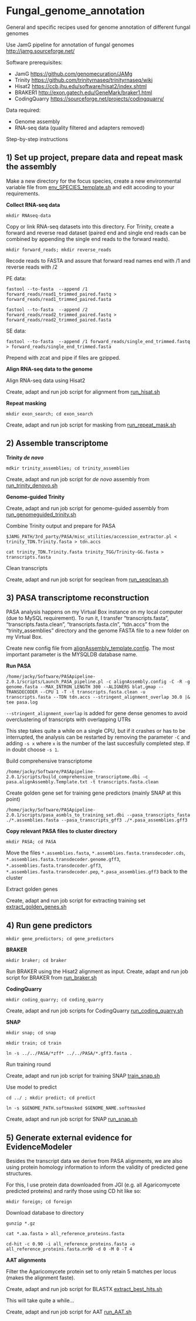 # Fungal_genome_annotation
General and specific recipes used for genome annotation of different fungal genomes

Use JamG pipeline for annotation of fungal genomes http://jamg.sourceforge.net/ 

Software prerequisites:

* JamG https://github.com/genomecuration/JAMg
* Trinity https://github.com/trinityrnaseq/trinityrnaseq/wiki
* Hisat2 https://ccb.jhu.edu/software/hisat2/index.shtml
* BRAKER1 http://exon.gatech.edu/GeneMark/braker1.html
* CodingQuarry  https://sourceforge.net/projects/codingquarry/

Data required:

* Genome assembly
* RNA-seq data (quality filtered and adapters removed)

Step-by-step instructions

##  1) Set up project, prepare data and repeat mask the assembly

Make a new directory for the focus species, create a new environmental variable file from [env_SPECIES_template.sh](https://github.com/JackyHess/Fungal_genome_annotation/blob/master/env_SPECIES_example.sh) and edit accoding to your requirements.

**Collect RNA-seq data**

`mkdir RNAseq-data`

Copy or link RNA-seq datasets into this directory. For Trinity, create a forward and reverse read dataset (paired end and single end reads can be combined by appending the single end reads to the forward reads).

`mkdir forward_reads; mkdir reverse_reads`

Recode reads to FASTA and assure that forward read names end with /1 and reverse reads with /2

PE data:

`fastool --to-fasta  --append /1 forward_reads/read1_trimmed_paired.fastq > forward_reads/read1_trimmed_paired.fasta`

`fastool --to-fasta  --append /2 forward_reads/read2_trimmed_paired.fastq > forward_reads/read2_trimmed_paired.fasta`

SE data:

`fastool --to-fasta  --append /1 forward_reads/single_end_trimmed.fastq > forward_reads/single_end_trimmed.fasta`

Prepend with zcat and pipe if files are gzipped.

**Align RNA-seq data to the genome**

Align RNA-seq data using Hisat2

Create, adapt and run job script for alignment from [run_hisat.sh](https://github.com/JackyHess/Fungal_genome_annotation/blob/master/run_hisat.sh)

**Repeat masking**

`mkdir exon_search; cd exon_search`

Create, adapt and run job script for masking from [run_repeat_mask.sh](https://github.com/JackyHess/Fungal_genome_annotation/blob/master/run_repeat_mask.sh)


## 2) Assemble transcriptome

**Trinity _de novo_**

`mdkir trinity_assemblies; cd trinity_assemblies`

Create, adapt and run job script for _de novo_ assembly from [run_trinity_denovo.sh](https://github.com/JackyHess/Fungal_genome_annotation/blob/master/run_trinity_denovo.sh)

**Genome-guided Trinity**

Create, adapt and run job script for genome-guided assembly from [run_genomeguided_trinity.sh](https://github.com/JackyHess/Fungal_genome_annotation/blob/master/run_genomeguided_trinity.sh)

Combine Trinity output and prepare for PASA

`$JAMG_PATH/3rd_party/PASA/misc_utilities/accession_extractor.pl < trinity_TDN.Trinity.fasta > tdn.accs`

`cat trinity_TDN.Trinity.fasta trinity_TGG/Trinity-GG.fasta > transcripts.fasta`

Clean transcripts

Create, adapt and run job script for seqclean from [run_seqclean.sh](https://github.com/JackyHess/Fungal_genome_annotation/blob/master/run_seqclean.sh)

## 3) PASA transcriptome reconstruction

PASA analysis happens on my Virtual Box instance on my local computer (due to MySQL requirement). To run it, I transfer “transcripts.fasta”, “transcripts.fasta.clean”, “transcripts.fasta.cln”, “tdn.accs” from the “trinity_assemblies” directory and the genome FASTA file to a new folder on my Virtual Box.

Create new config file from [alignAssembly_template.config](https://github.com/JackyHess/Fungal_genome_annotation/blob/master/alignAssembly_template.config). The most important parameter is the MYSQLDB database name.

**Run PASA**

`/home/jacky/Software/PASApipeline-2.0.1/scripts/Launch_PASA_pipeline.pl -c alignAssembly.config -C -R -g genome.fasta --MAX_INTRON_LENGTH 300 --ALIGNERS blat,gmap --TRANSDECODER --CPU 1 -T -t transcripts.fasta.clean -u transcripts.fasta --TDN tdn.accs --stringent_alignment_overlap 30.0 |& tee pasa.log
`

`--stringent_alignment_overlap` is added for gene dense genomes to avoid overclustering of transcripts with overlapping UTRs

This step takes quite a while on a single CPU, but if it crashes or has to be interrupted, the analysis can be restarted by removing the parameter `-C` and adding `-s x` where `x` is the number of the last succesfully completed step. If in doubt choose `-s 1`.

Build comprehensive transcriptome

`/home/jacky/Software/PASApipeline-2.0.1/scripts/build_comprehensive_transcriptome.dbi -c pasa.alignAssembly.Template.txt -t transcripts.fasta.clean`

Create golden gene set for training gene predictors (mainly SNAP at this point)

`/home/jacky/Software/PASApipeline-2.0.1/scripts/pasa_asmbls_to_training_set.dbi --pasa_transcripts_fasta ./*.assemblies.fasta --pasa_transcripts_gff3 ./*.pasa_assemblies.gff3`

**Copy relevant PASA files to cluster directory**

`mkdir PASA; cd PASA`

Move the files `*.assemblies.fasta`, `*.assemblies.fasta.transdecoder.cds`, `*.assemblies.fasta.transdecoder.genome.gff3`, `*.assemblies.fasta.transdecoder.gff3`, `*.assemblies.fasta.transdecoder.pep`, `*.pasa_assemblies.gff3` back to the cluster

Extract golden genes

Create, adapt and run job script for extracting training set [extract_golden_genes.sh](https://github.com/JackyHess/Fungal_genome_annotation/blob/master/extract_golden_genes.sh)

## 4) Run gene predictors

`mkdir gene_predictors; cd gene_predictors`

**BRAKER**

`mkdir braker; cd braker`

Run BRAKER using the Hisat2 alignment as input. Create, adapt and run job script for BRAKER from [run_braker.sh](https://github.com/JackyHess/Fungal_genome_annotation/blob/master/run_braker.sh)

**CodingQuarry**

`mkdir coding_quarry; cd coding_quarry`

Create, adapt and run job scripts for CodingQuarry [run_coding_quarry.sh](https://github.com/JackyHess/Fungal_genome_annotation/blob/master/run_coding_quarry.sh)

**SNAP**

`mkdir snap; cd snap`

`mkdir train; cd train`

`ln -s ../../PASA/*zff* ../../PASA/*.gff3.fasta .`

Run training round

Create, adapt and run job script for training SNAP [train_snap.sh](https://github.com/JackyHess/Fungal_genome_annotation/blob/master/train_snap.sh)

Use model to predict

`cd ../ ; mkdir predict; cd predict`

`ln -s $GENOME_PATH.softmasked $GENOME_NAME.softmasked`

Create, adapt and run job script for SNAP [run_snap.sh](https://github.com/JackyHess/Fungal_genome_annotation/blob/master/run_snap.sh)

## 5) Generate external evidence for EvidenceModeler

Besides the transcript data we derive from PASA alignments, we are also using protein homology information to inform the validity of predicted gene structures. 

For this, I use protein data downloaded from JGI (e.g. all Agaricomycete predicted proteins) and rarify those using CD hit like so:

`mkdir foreign; cd foreign`

Download database to directory

`gunzip *.gz`

`cat *.aa.fasta > all_reference_proteins.fasta`

`cd-hit -c 0.90 -i all_reference_proteins.fasta -o all_reference_proteins.fasta.nr90 -d 0 -M 0 -T 4`

**AAT alignments**

Filter the Agaricomycete protein set to only retain 5 matches per locus (makes the alignment faste).

Create, adapt and run job script for BLASTX [extract_best_hits.sh](https://github.com/JackyHess/Fungal_genome_annotation/blob/master/extract_best_hits.sh)

This will take quite a while...

Create, adapt and run job script for AAT [run_AAT.sh](https://github.com/JackyHess/Fungal_genome_annotation/blob/master/run_AAT.sh)


